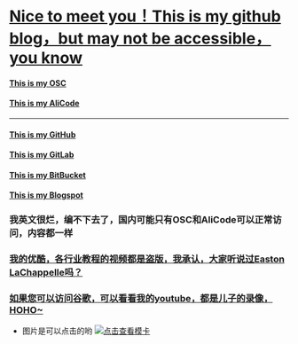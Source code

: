 # [Nice to meet you！This is my github blog，but may not be accessible，you know](https://ztshandong.github.io/)

#### [This is my OSC](https://git.oschina.net/ztshandong/oschina.io)
#### [This is my AliCode](https://code.aliyun.com/zhuorui/aliyun.io)
---
#### [This is my GitHub](https://github.com/ztshandong/ztshandong.github.io)
#### [This is my GitLab](https://gitlab.com/ztshandongPublic/gitlab.io)
#### [This is my BitBucket](https://bitbucket.org/zhuorui/bitbucket.io)
#### [This is my Blogspot](https://ztshandong.blogspot.com/)

### 我英文很烂，编不下去了，国内可能只有OSC和AliCode可以正常访问，内容都一样
### [我的优酷，各行业教程的视频都是盗版，我承认，大家听说过Easton LaChappelle吗？](http://i.youku.com/zhangzhuorui)
### [如果您可以访问谷歌，可以看看我的youtube，都是儿子的录像，HOHO~](https://www.youtube.com/channel/UCPNp__Qp_tbehUzgLOjT-gA/playlists)
- 图片是可以点击的哟
[![点击查看模卡](http://ztshandong.oss-cn-shanghai.aliyuncs.com/kid/moka.jpg)](http://v.youku.com/v_show/id_XMjc0NzcxODkyNA==.html?f=49726549&o=0&spm=a2h1n.8251843.playList.5~5~A#paction)
